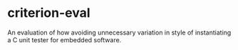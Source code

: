 # criterion-eval
An evaluation of how avoiding unnecessary variation in style of instantiating a C unit tester for embedded software.
